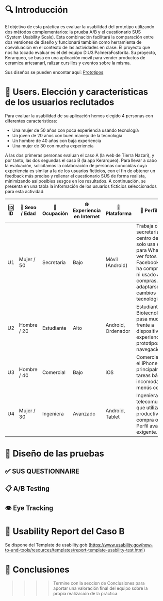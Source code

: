 # 🔍 Introducción
El objetivo de esta práctica es evaluar la usabilidad del prototipo utilizando dos métodos complementarios: la prueba A/B y el cuestionario SUS (System Usability Scale). Esta combinación facilitará la comparación entre dos versiones de diseño y funcionará también como herramienta de coevaluación en el contexto de las actividades en clase.
El proyecto que nos ha tocado evaluar es el del equipo DIU3.PalmeraFosforita. Su proyecto, Kerarqueo, se basa en una aplicación movil para vender productos de ceramica artesanarl, ralizar cursillos y eventos sobre la misma. 

Sus diseños se pueden encontar aquí: [Prototipos](https://www.figma.com/proto/RmxUR8LE3bxbivaD4IAYlw/layout_hi-fi?node-id=2-359&t=LVN78XnzukW0aWbK-1&scaling=scale-down&content-scaling=fixed&page-id=0%3A1)

# 👥 Users. Elección y características de los usuarios reclutados
Para evaluar la usabilidad de su aplicación hemos elegido 4 personas con diferentes características:
- Una mujer de 50 años con poca experiencia usando tecnología
- Un joven de 20 años con buen manejo de la tecnología
- Un hombre de 40 años con baja experiencia
- Una mujer de 30 con mucha experiencia

A las dos primeras personas evaluan el caso A (la web de Tierra Nazarí), y por tanto, las dos segundas el caso B (la app Kerarqueo). Para llevar a cabo la evaluación, solicitamos la colaboración de personas conocidas cuya experiencia es similar a la de los usuarios ficticios, con el fin de obtener un feedback más preciso y rellenar el cuestionario SUS de forma realista, minimizando así posibles sesgos en los resultados. A continuación, se presenta en una tabla la información de los usuarios ficticios seleccionados para esta actividad:

| 🆔 ID | 👤 Sexo / Edad | 💼 Ocupación | 🌐 Experiencia en Internet | 📱 Plataforma | 🧩 Perfil cubierto | 🧪 Test | 📊 SUS Score |
|------|----------------|--------------|----------------------------|----------------|--------------------|---------|---------------|
| U1   | Mujer / 50     | Secretaria   | Bajo                       | Móvil (Android) | Trabaja como secretaria en un centro de salud y solo usa el móvil para WhatsApp y ver fotos en Facebook. Nunca ha comprado online ni usado apps de compras. Le cuesta adaptarse a cambios tecnológicos. | A       | --            |
| U2   | Hombre / 20    | Estudiante   | Alto                       | Android, Ordenador | Estudiante de Biotecnología que pasa muchas horas frente a dispositivos. Tiene experiencia con prototipos y navegación digital. | A       | --            |
| U3   | Hombre / 40    | Comercial    | Bajo                       | iOS              | Comercial que usa el iPhone principalmente para tareas básicas. Le incomodan los menús complejos. | B       | --            |
| U4   | Mujer / 30     | Ingeniera    | Avanzado                   | Android, Tablet  | Ingeniera de telecomunicaciones que utiliza apps de productividad y compra online. Perfil avanzado y exigente. | B       | --            |


# 🧪 Diseño de las pruebas

## ✅ SUS QUESTIONNAIRE

## 📋 A/B Testing

## 👁️ Eye Tracking

# 🧾 Usability Report del Caso B

Se dispone del Template de usability.gob (https://www.usability.gov/how-to-and-tools/resources/templates/report-template-usability-test.html) 

# 🧠 Conclusiones

>>>> Termine con la seccion de Conclusiones para aportar una valoración final del equipo sobre la propia realización de la práctica
